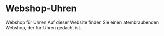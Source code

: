 # Webshop-Uhren
Webshop für Uhren
Auf dieser Website finden Sie einen atembraubenden Webshop, der für Uhren gedacht ist. 

